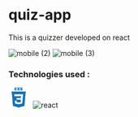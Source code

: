 # quiz-app
This is a quizzer developed on react

![mobile (2)](https://user-images.githubusercontent.com/93996532/185512983-7bf50f02-d509-4559-991c-7b4c77de8430.png)
![mobile (3)](https://user-images.githubusercontent.com/93996532/185512988-11f42f9c-5014-4da3-9df7-9fc1e85f36b5.png)

### Technologies used :
 <img src="https://github.com/devicons/devicon/blob/master/icons/css3/css3-plain-wordmark.svg"  title="CSS3" alt="CSS" width="40" height="40"/>&nbsp;
   ![react](https://a11ybadges.com/badge?logo=react)
